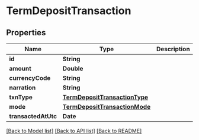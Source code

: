 # TermDepositTransaction

## Properties
Name | Type | Description | Notes
------------ | ------------- | ------------- | -------------
**id** | **String** |  | 
**amount** | **Double** |  | 
**currencyCode** | **String** |  | 
**narration** | **String** |  | 
**txnType** | [**TermDepositTransactionType**](TermDepositTransactionType.md) |  | 
**mode** | [**TermDepositTransactionMode**](TermDepositTransactionMode.md) |  | 
**transactedAtUtc** | **Date** |  | 

[[Back to Model list]](../README.md#documentation-for-models) [[Back to API list]](../README.md#documentation-for-api-endpoints) [[Back to README]](../README.md)


